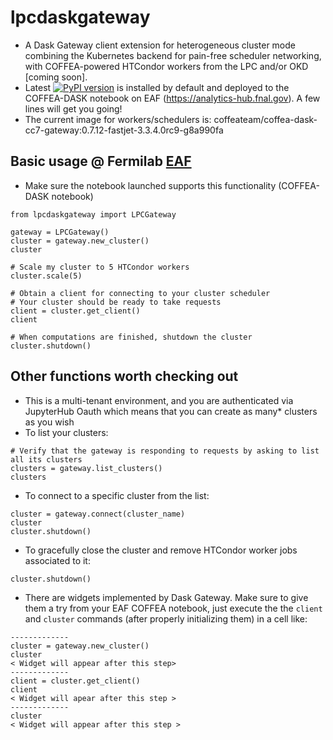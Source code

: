 # lpcdaskgateway

* A Dask Gateway client extension for heterogeneous cluster mode combining the Kubernetes backend for pain-free scheduler networking, with COFFEA-powered HTCondor workers from the LPC and/or OKD [coming soon].
* Latest [![PyPI version](https://badge.fury.io/py/lpcdaskgateway.svg)](https://badge.fury.io/py/lpcdaskgateway)
 is installed by default and deployed to the COFFEA-DASK notebook on EAF (https://analytics-hub.fnal.gov). A few lines will get you going!
* The current image for workers/schedulers is: coffeateam/coffea-dask-cc7-gateway:0.7.12-fastjet-3.3.4.0rc9-g8a990fa

## Basic usage @ Fermilab [EAF](https://analytics-hub.fnal.gov)
* Make sure the notebook launched supports this functionality (COFFEA-DASK notebook)

```
from lpcdaskgateway import LPCGateway

gateway = LPCGateway()
cluster = gateway.new_cluster()
cluster

# Scale my cluster to 5 HTCondor workers
cluster.scale(5)

# Obtain a client for connecting to your cluster scheduler
# Your cluster should be ready to take requests
client = cluster.get_client()
client

# When computations are finished, shutdown the cluster
cluster.shutdown()
```
## Other functions worth checking out
* This is a multi-tenant environment, and you are authenticated via JupyterHub Oauth which means that you can create as many* clusters as you wish
* To list your clusters:
```
# Verify that the gateway is responding to requests by asking to list all its clusters
clusters = gateway.list_clusters()
clusters
```
* To connect to a specific cluster from the list:
```
cluster = gateway.connect(cluster_name)
cluster
cluster.shutdown()
```
* To gracefully close the cluster and remove HTCondor worker jobs associated to it:
```
cluster.shutdown()
```
* There are widgets implemented by Dask Gateway. Make sure to give them a try from your EAF COFFEA notebook, just execute the the `client` and `cluster` commands (after properly initializing them) in a cell like: 
```
-------------
cluster = gateway.new_cluster()
cluster
< Widget will appear after this step>
-------------
client = cluster.get_client()
client
< Widget will apear after this step >
-------------
cluster
< Widget will appear after this step >
```
